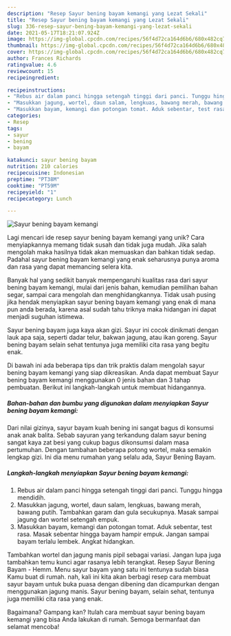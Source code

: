```yaml
---
description: "Resep Sayur bening bayam kemangi yang Lezat Sekali"
title: "Resep Sayur bening bayam kemangi yang Lezat Sekali"
slug: 336-resep-sayur-bening-bayam-kemangi-yang-lezat-sekali
date: 2021-05-17T18:21:07.924Z
image: https://img-global.cpcdn.com/recipes/56f4d72ca164d6b6/680x482cq70/sayur-bening-bayam-kemangi-foto-resep-utama.jpg
thumbnail: https://img-global.cpcdn.com/recipes/56f4d72ca164d6b6/680x482cq70/sayur-bening-bayam-kemangi-foto-resep-utama.jpg
cover: https://img-global.cpcdn.com/recipes/56f4d72ca164d6b6/680x482cq70/sayur-bening-bayam-kemangi-foto-resep-utama.jpg
author: Frances Richards
ratingvalue: 4.6
reviewcount: 15
recipeingredient:

recipeinstructions:
- "Rebus air dalam panci hingga setengah tinggi dari panci. Tunggu hingga mendidih."
- "Masukkan jagung, wortel, daun salam, lengkuas, bawang merah, bawang putih. Tambahkan garam dan gula secukupnya. Masak sampai jagung dan wortel setengah empuk."
- "Masukkan bayam, kemangi dan potongan tomat. Aduk sebentar, test rasa. Masak sebentar hingga bayam hampir empuk. Jangan sampai bayam terlalu lembek. Angkat hidangkan."
categories:
- Resep
tags:
- sayur
- bening
- bayam

katakunci: sayur bening bayam 
nutrition: 210 calories
recipecuisine: Indonesian
preptime: "PT38M"
cooktime: "PT59M"
recipeyield: "1"
recipecategory: Lunch

---
```



![Sayur bening bayam kemangi](https://img-global.cpcdn.com/recipes/56f4d72ca164d6b6/680x482cq70/sayur-bening-bayam-kemangi-foto-resep-utama.jpg)

Lagi mencari ide resep sayur bening bayam kemangi yang unik? Cara menyiapkannya memang tidak susah dan tidak juga mudah. Jika salah mengolah maka hasilnya tidak akan memuaskan dan bahkan tidak sedap. Padahal sayur bening bayam kemangi yang enak seharusnya punya aroma dan rasa yang dapat memancing selera kita.

Banyak hal yang sedikit banyak mempengaruhi kualitas rasa dari sayur bening bayam kemangi, mulai dari jenis bahan, kemudian pemilihan bahan segar, sampai cara mengolah dan menghidangkannya. Tidak usah pusing jika hendak menyiapkan sayur bening bayam kemangi yang enak di mana pun anda berada, karena asal sudah tahu triknya maka hidangan ini dapat menjadi suguhan istimewa.

Sayur bening bayam juga kaya akan gizi. Sayur ini cocok dinikmati dengan lauk apa saja, seperti dadar telur, bakwan jagung, atau ikan goreng. Sayur bening bayam selain sehat tentunya juga memiliki cita rasa yang begitu enak.


Di bawah ini ada beberapa tips dan trik praktis dalam mengolah sayur bening bayam kemangi yang siap dikreasikan. Anda dapat membuat Sayur bening bayam kemangi menggunakan 0 jenis bahan dan 3 tahap pembuatan. Berikut ini langkah-langkah untuk membuat hidangannya.

<!--inarticleads1-->

##### Bahan-bahan dan bumbu yang digunakan dalam menyiapkan Sayur bening bayam kemangi:



Dari nilai gizinya, sayur bayam kuah bening ini sangat bagus di konsumsi anak anak balita. Sebab sayuran yang terkandung dalam sayur bening sangat kaya zat besi yang cukup bagus dikonsumsi dalam masa pertumuhan. Dengan tambahan beberapa potong wortel, maka semakin lengkap gizi. Ini dia menu rumahan yang selalu ada, Sayur Bening Bayam. 

<!--inarticleads2-->

##### Langkah-langkah menyiapkan Sayur bening bayam kemangi:

1. Rebus air dalam panci hingga setengah tinggi dari panci. Tunggu hingga mendidih.
1. Masukkan jagung, wortel, daun salam, lengkuas, bawang merah, bawang putih. Tambahkan garam dan gula secukupnya. Masak sampai jagung dan wortel setengah empuk.
1. Masukkan bayam, kemangi dan potongan tomat. Aduk sebentar, test rasa. Masak sebentar hingga bayam hampir empuk. Jangan sampai bayam terlalu lembek. Angkat hidangkan.


Tambahkan wortel dan jagung manis pipil sebagai variasi. Jangan lupa juga tambahkan temu kunci agar rasanya lebih terangkat. Resep Sayur Bening Bayam - Hemm. Menu sayur bayam yang satu ini tentunya sudah biasa Kamu buat di rumah. nah, kali ini kita akan berbagi resep cara membuat sayur bayam untuk buka puasa dengan dibening dan dicampurkan dengan menggunakan jagung manis. Sayur bening bayam, selain sehat, tentunya juga memiliki cita rasa yang enak. 

Bagaimana? Gampang kan? Itulah cara membuat sayur bening bayam kemangi yang bisa Anda lakukan di rumah. Semoga bermanfaat dan selamat mencoba!
